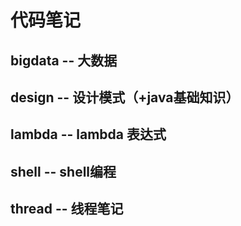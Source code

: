 # 代码笔记
## bigdata -- 大数据
## design -- 设计模式（+java基础知识）
## lambda -- lambda 表达式
## shell -- shell编程
## thread -- 线程笔记


  



                                 
                                
                                
                                



